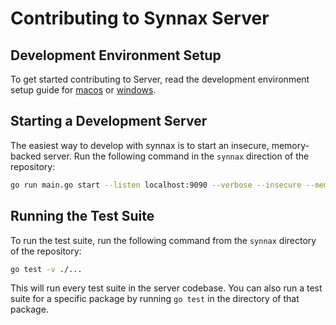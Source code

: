 # Contributing to Synnax Server

## Development Environment Setup

To get started contributing to Server, read the development environment setup guide for
[macos](../docs/tech/setup-macos.md) or [windows](../docs/tech/setup-windows.md).

## Starting a Development Server

The easiest way to develop with synnax is to start an insecure, memory-backed server.
Run the following command in the `synnax` direction of the repository:

```bash
go run main.go start --listen localhost:9090 --verbose --insecure --mem
```

## Running the Test Suite

To run the test suite, run the following command from the `synnax` directory of the repository:

```bash
go test -v ./...
```

This will run every test suite in the server codebase. You can also run a test suite
for a specific package by running `go test` in the directory of that package.




